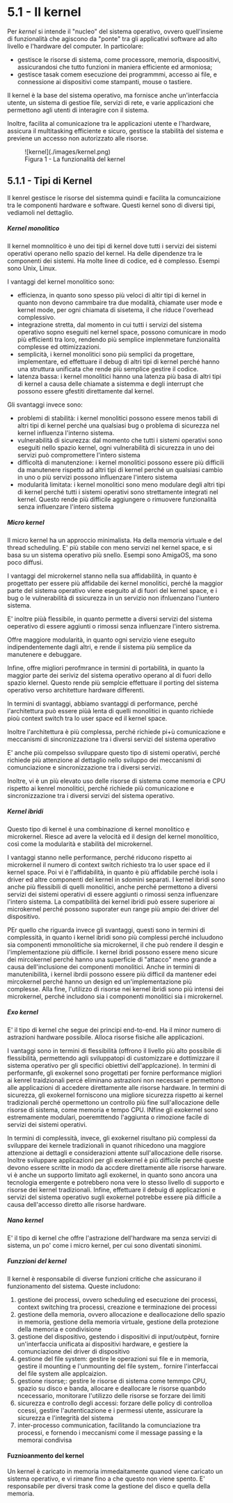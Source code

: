 # 5.1 - Il kernel

Per *kernel* si intende il "nucleo" del sistema operativo, ovvero quell'insieme di funzionalità che agiscono da "ponte" tra gli applicativi software ad alto livello e l'hardware del computer. In particolare:

* gestisce le risorse di sistema, come processore, memoria, dispoositivi, assicurandosi che tutto funzioni in maniera efficiente ed armoniosa;
* gestisce tasak comem esecuzione dei programmmi, accesso ai file, e connessione ai dispositivi come stampanti, mouse o tastiere.

Il kernel è la base del sistema operativo, ma fornisce anche un'interfaccia utente, un sistema di gestioe file, servizi di rete, e varie applicazioni che permettono agli utenti di interagire con il sistema.

Inoltre, facilita al comunicazione tra le applicazioni utente e l'hardware, assicura il multitasking efficiente e sicuro, gestisce la stabilità del sistema e previene un accesso non autorizzato alle risorse.

<figure markdown>
  ![kernel](./images/kernel.png)
  <figcaption>Figura 1 - La funzionalità del kernel</figcaption>
</figure>

## 5.1.1 - Tipi di Kernel

Il kenrel gestisce le risorse del sistemma quindi e facilita la comuncaizione tra le componenti hardware e software. Questi kernel sono di diversi tipi, vediamoli nel dettaglio.

##### Kernel monolitico

Il kernel momnolitico è uno dei tipi di kernel dove tutti i servizi dei sistemi operativi operano nello spazio del kernel. Ha delle dipendenze tra le componenti dei sistemi. Ha molte linee di codice, ed è complesso. Esempi sono Unix, Linux.

I vantaggi del kernel monolitico sono:

* efficienza, in quanto sono spesso più veloci di altir tipi di kernel in quanto non devono cammbaire tra due modalità, chiamate user mode e kernel mode, per ogni chiamata di sisetema, il che riduce l'overhead complessivo.
* integrazione stretta, dal momento in cui tutti i servizi del sistema operativo sopno eseguiti nel kernel space, possono comunicare in modo più efficienti tra loro, rendendo più semplice implenmetare funzionalità complesse ed ottimizzazioni.
* semplicità, i kernel monolitici sono più semplici da progettare, implementare, ed effettuare il debug di altri tipi di kernel perché hanno una struttura unificata che rende più semplice gestire il codice.
* latenza bassa: i kernel monolitici hanno una latenza più basa di altri tipi di kernel a causa delle chiamate a sistemma e degli interrupt che possono essere gfestiti direttamente dal kernel.

Gli svantaggi invece sono:

* problemi di stabilità: i kernel monolitici possono essere menos tabili di altri tipi di kernel perché una qualsiasi bug o problema di sicurezza nel kernel influenza l'interno sistema.
* vulnerabilità di sicurezza: dal momento che tutti i sistemi operativi sono eseguiti nello spazio kernel, ogni vulnerabilità di sicurezza in uno dei servizi può compromettere l'intero sistema
* difficoltà di manutenzione: i kernel monolitici possono essere più difficili da manutenere rispetto ad altri tipi di kernel perché un qualsiasi cambio in uno o più servizi possono influenzare l'intero sistema
* modularità limitata: i kernel monolitici sono meno modulare degli altri tipi di kernel perché tutti i sistemi operativi sono strettamente integrati nel kernel. Questo rende più difficile aggiungere o rimuovere funzionalità senza influenzare l'intero sistema

##### Micro kernel

Il micro kernel ha un approccio minimalista. Ha della memoria virtuale e del thread scheduling. E' più stabile con meno servizi nel kernel space, e si basa su un sistema operativo più snello. Esempi sono AmigaOS, ma sono poco diffusi.

I vantaggi del microkernel stanno nella sua affidabilità, in quanto è progettato per essere più affidabile dei kernel monolitici, perché la maggior parte del sistema operativo viene eseguito al di fuori del kernel space, e i bug o le vulnerabilità di ssicurezza in un servizio non ifnluenzano l'iuntero sistema.

E' inoltre piùà flessibile, in quanto permette a diversi servizi del sistema oeperativo di essere aggiunti o rimossi senza influenzare l'intero sistrema.

Offre maggiore modularità, in quanto ogni servizio viene eseguito indipendentemente dagli altri, e rende il sistema più semplice da manutenere e debuggare.

Infine, offre migliori perofmrance in termini di portabilità, in quanto la maggior parte dei seriviz del sistema operativo operano al di fuori dello spazio klernel. Questo rende più semplcie effettuare il porting del sistema operativo verso architetture hardware differenti.

In termini di svantaggi, abbiamo svantaggi di performance, perché l'architettura può essere piùà lenta di quelli monolitici in quanto richiede pioù context switch tra lo user space ed il kernel space.

Inoltre l'architettura è più complessa, perché richiede pi+ù comunicazione e meccanismi di sincronizzazione tra i diversi servizi del sistema operativo

E' anche più compelsso sviluppare questo tipo di sistemi operativi, perché richiede più attenzione al dettaglio nello sviluppo dei meccanismi di comunciazione e sincronizzazione tra i diversi servizi.

Inoltre, vi è un più elevato uso delle risorse di sistema come memoria e CPU rispetto ai kenrel monolitici, perché richiede più comunicazione e sincronizzazione tra i diversi servizi del sistema operativo.

##### Kernel ibridi

Questo tipo di kernel è una combinazione di kernel monolitico e microkernel. Riesce ad avere la velocità ed il design del kernel monolitico, così come la modularità e stabilità del microkernel.

I vantaggi stanno nelle performance, perché riducono rispetto ai microkernel il numero di context switch richiesto tra lo user space ed il kernel space. Poi vi è l'affidabilità, in quanto è più affidabile perché isola i driver ed altre componenti del kernel in sdomini separati. I kernel ibridi sono anche più flessibili di quelli monolitici, anche perché permettono a diversi servizi dei sistemi operativi di essere aggiunti o rimossi senza influenzare l'intero sistema. La compatibilità dei kernel ibridi può essere superiore ai microkernel perché possono suporater eun range più ampio dei driver del dispositivo.

PEr quello che riguarda invece gli svantaggi, questi sono in termini di complessità, in quanto i kernel ibridi sono più complessi perché incluudono sia componenti mmonolitiche sia microkernel, il che può rendere il desgin e l'implementazione più difficile. I kernel ibridi possono essere meno sicure dei mircokernel perché hanno una superficie di "attacco" meno grande a causa dell'inclusione dei componenti monolitici. Anche in termini di manutenibilità, i kernel ibrdii possono essere più difficil da mantener edei mircokernel perché hanno un design ed un'implementazione più complesse. Alla fine, l'utilizzo di risorse nei kernel ibridi sono più intensi dei microkernel, perché includono sia i componenti monolitici sia i microkernel.

##### Exo kernel

E' il tipo di kernel che segue dei principi end-to-end. Ha il minor numero di astrazioni hardware possibile. Alloca risorse fisiche alle applicazioni.

I vantaggi sono in termini di flessibilità (offrono il livello più alto possibile di flessibilità, permettendo agli sviluppatopi di customizzare e dottimizzare il sistema operativo per gli specifici obiettivi dell'applcazione). In termini di performanfe, gli exokernel sono progettati per fornire performance migliori ai kenrel traidzionali percé eliminano astrazioni non necessari e permettono alle applicazioni di accedere direttamente alle risorse hardware. In termini di sicurezza, gli exokernel forniscono una migliore sicurezza rispetto ai kernel tradizionali perché opermettono un controllo più fine sull'allocazione delle risorse di sistema, come memoria e tempo CPU. INfine gli exokernel sono estremamente modulari, poeremttendo l'aggiunta o rimozione facile di servizi dei sistemi operativi.

In termini di complessità, invece, gli exokernel risultano più complessi da sviluppare dei kernele tradizionali in quanot rihicedono una maggiore attenzione ai dettagli e considerazioni attente sull'allocazione delle risorse. Inoltre sviluppare applicazioni per gli exokernel è più difficile perché queste devono essere scritte in modo da accdere direttamente alle risorse harware. vi è anche un supporto limitato agli exokernel, in quanto sono ancora una tecnologia emergente e potrebbero nona vere lo stesso livello di supporto e risorse dei kernel tradizionali. Infine, effettuare il debuig di applicazioni e servizi del sistema operativo sugli exokernel potrebbe essere pià difficile a causa dell'accesso diretto alle risorse hardware.

##### Nano kernel

E' il tipo di kernel che offre l'astrazione dell'hardware ma senza servizi di sistema, un po' come i micro kernel, per cui sono diventati sinonimi.

##### Funzzioni del kernel

Il kernel è responsabile di diverse funzioni critiche che assicurano il funzionamento del sistema. Queste includono:

1. gestione dei processi, ovvero scheduling ed esecuzione dei processi, context switching tra processi, creazione e terminazione dei processi
2. gestione della memoria, ovvero allocazione e deallocazione dello spazio in memoria, gestione della memoria virtuale, gestione della protezione della memoria e condivisione
3. gestione del dispositivo, gestendo i dispositivi di input/outpèut, fornire un'interfaccia unificata ai dispositivi hardware, e gestiere la comunciazione dei driver di dispositivo
4. gestione del file system: gestire le operazioni sui file e in memoria, gestire il mounting e l'unmounting del file system,. fornire l'interfaccai del file system alle applcaizion.
5. gestione risorse;: gestire le risorse di sistema come temmpo CPU, spazio su disco e banda, allocare e deallocare le risorse quanbdo ncecessario, monitorare l'utilizzo delle risorse se forzare dei limiti
6. sicurezza e controllo degli accessi: forzare delle policy di controlloa ccessi, gestire l'autenticazione e i permessi utente, assicurare la sicurezza e l'integrità del sistema
7. inter-processo communication, facilitando la comunciazione tra processi, e fornendo i meccanismi come il message passing e la memorai condivisa

#### Fuznioanmento del kernel

Un kernel è caricato in memoria immedaitamente quanod viene caricato un sistema operativo, e vi rimane fino a che questo non viene spento. E' responsabile per diversi trask come la gestione del disco e quella della memoria.

<!-- https://www.geeksforgeeks.org/kernel-in-operating-system/ -->